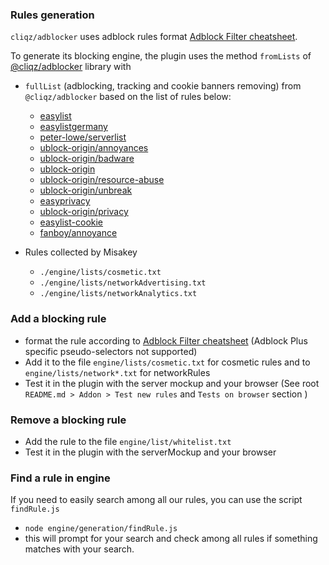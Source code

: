 ### Rules generation

`cliqz/adblocker` uses adblock rules format [Adblock Filter cheatsheet](https://adblockplus.org/filter-cheatsheet).

To generate its blocking engine, the plugin uses the method `fromLists` of [@cliqz/adblocker](https://www.npmjs.com/package/@cliqz/adblocker) library with
* `fullList` (adblocking, tracking and cookie banners removing) from `@cliqz/adblocker` based on the list of rules below: 
   - [easylist](https://raw.githubusercontent.com/cliqz-oss/adblocker/master/packages/adblocker/assets/easylist/easylist.txt)
   - [easylistgermany](https://raw.githubusercontent.com/cliqz-oss/adblocker/master/packages/adblocker/assets/easylist/easylistgermany.txt)
   - [peter-lowe/serverlist](https://raw.githubusercontent.com/cliqz-oss/adblocker/master/packages/adblocker/assets/peter-lowe/serverlist.txt)
   - [ublock-origin/annoyances](https://raw.githubusercontent.com/cliqz-oss/adblocker/master/packages/adblocker/assets/ublock-origin/annoyances.txt)
   - [ublock-origin/badware](https://raw.githubusercontent.com/cliqz-oss/adblocker/master/packages/adblocker/assets/ublock-origin/badware.txt)
   - [ublock-origin](https://raw.githubusercontent.com/cliqz-oss/adblocker/master/packages/adblocker/assets/ublock-origin/filters.txt)
   - [ublock-origin/resource-abuse](https://raw.githubusercontent.com/cliqz-oss/adblocker/master/packages/adblocker/assets/ublock-origin/resource-abuse.txt)
   - [ublock-origin/unbreak](https://raw.githubusercontent.com/cliqz-oss/adblocker/master/packages/adblocker/assets/ublock-origin/unbreak.txt)
   - [easyprivacy](https://raw.githubusercontent.com/cliqz-oss/adblocker/master/packages/adblocker/assets/easylist/easyprivacy.txt)
   - [ublock-origin/privacy](https://raw.githubusercontent.com/cliqz-oss/adblocker/master/packages/adblocker/assets/ublock-origin/privacy.txt)
   - [easylist-cookie](https://raw.githubusercontent.com/cliqz-oss/adblocker/master/packages/adblocker/assets/easylist/easylist-cookie.txt)
   - [fanboy/annoyance](https://raw.githubusercontent.com/cliqz-oss/adblocker/master/packages/adblocker/assets/fanboy/annoyance.txt)

* Rules collected by Misakey
  - `./engine/lists/cosmetic.txt` 
  - `./engine/lists/networkAdvertising.txt` 
  - `./engine/lists/networkAnalytics.txt` 

### Add a blocking rule
* format the rule according to [Adblock Filter cheatsheet](https://adblockplus.org/filter-cheatsheet) (Adblock Plus specific pseudo-selectors not supported)
* Add it to the file `engine/lists/cosmetic.txt` for cosmetic rules and to `engine/lists/network*.txt` for networkRules
* Test it in the plugin with the server mockup and your browser (See root `README.md > Addon > Test new rules` and `Tests on browser` section
)

### Remove a blocking rule
* Add the rule to the file `engine/list/whitelist.txt`
* Test it in the plugin with the serverMockup and your browser

### Find a rule in engine
If you need to easily search among all our rules, you can use the script `findRule.js` 
* `node engine/generation/findRule.js`
* this will prompt for your search and check among all rules if something matches with your search.
